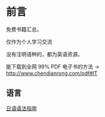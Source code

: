 # 前言

免费书籍汇总。

仅作为个人学习交流

没有注明语种的，都为英语资源。

能下载到全网 99% PDF 电子书的方法 → http://www.chendianrong.com/pdf#IT

## 语言

[日语语法指南](https://res.wokanxing.info/jpgramma/conditionals.html)

